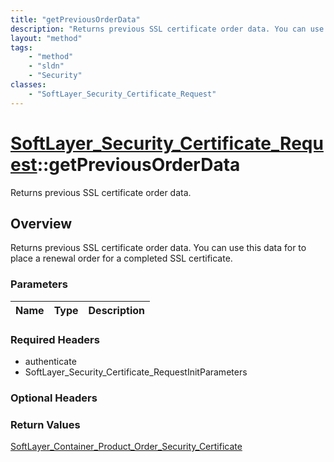 ```yaml
---
title: "getPreviousOrderData"
description: "Returns previous SSL certificate order data. You can use this data for to place a renewal order for a completed SSL cert... "
layout: "method"
tags:
    - "method"
    - "sldn"
    - "Security"
classes:
    - "SoftLayer_Security_Certificate_Request"
---
```

# [SoftLayer_Security_Certificate_Request](/reference/services/SoftLayer_Security_Certificate_Request)::getPreviousOrderData

Returns previous SSL certificate order data.


## Overview 
Returns previous SSL certificate order data. You can use this data for to place a renewal order for a completed SSL certificate. 

### Parameters 
|Name | Type | Description |
| --- | --- | --- |


### Required Headers
* authenticate
* SoftLayer_Security_Certificate_RequestInitParameters

### Optional Headers

### Return Values
<a href='/reference/datatypes/SoftLayer_Container_Product_Order_Security_Certificate'>SoftLayer_Container_Product_Order_Security_Certificate </a>

